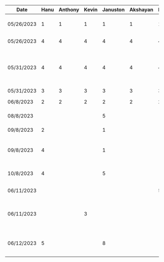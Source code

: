 | Date       | Hanu | Anthony | Kevin | Januston | Akshayan | Haris | Task                                                 |
| ---------- | ---- | ------- |-------| -------- | -------- |-------|------------------------------------------------------|
| 05/26/2023 | 1    | 1       | 1     | 1        | 1        | 1     | Initial Group Meeting / Planning                     |
| 05/26/2023 | 4    | 4       | 4     | 4        | 4        | 4     | Work On App Presentation                             |
| 05/31/2023 | 4    | 4       | 4     | 4        | 4        | 4     | Practicing App Presentation and Presenting to class  |
| 05/31/2023 | 3    | 3       | 3     | 3        | 3        | 3     | App Proposal                                         |
| 06/8/2023  | 2    | 2       | 2     | 2        | 2        | 2     | Project Setup and Init                               |
| 08/8/2023  |      |         |       | 5        |          |       | Navigation and Setup                                 |
| 09/8/2023  | 2    |         |       | 1        |          |       | Homepage UI Cleanup                                  |
| 09/8/2023  | 4    |         |       | 1        |          |       | Adding Google Button for Login and Colour Pallete    |
| 10/8/2023  | 4    |         |       | 5        |          |       | Clean Up UI and Start Google Auth                    |
| 06/11/2023 |      |         |       |          |          | 5     | Initial creation of video page                       |
| 06/11/2023 |      |         | 3     |          |          |       | Created UI for preview screen and added debug screen |
| 06/12/2023 | 5    |         |       | 8        |          |       | Start creating Firebase Authentication workflows     |